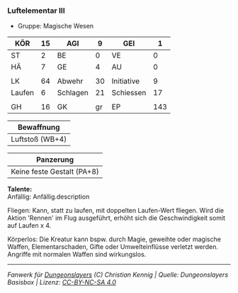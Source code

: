 ### Luftelementar III  
- Gruppe: Magische Wesen  

| KÖR | 15 | AGI | 9 | GEI | 1 |
| --- | --- | --- | --- | --- | --- |
| ST | 2 | BE | 0 | VE | 0 |
| HÄ | 7 | GE | 4 | AU | 0 |
|  |  |  |  |  |  |
| LK | 64 | Abwehr | 30 | Initiative | 9 |
| Laufen | 6 | Schlagen | 21 | Schiessen | 17 |
|  |  |  |  |  |  |
| GH | 16 | GK | gr | EP | 143 |


| Bewaffnung |
| --- |
| Luftstoß (WB+4) |


| Panzerung |
| --- |
| Keine feste Gestalt (PA+8) |


**Talente:**  
Anfällig: Anfällig.description

Fliegen: Kann, statt zu laufen, mit doppelten Laufen-Wert fliegen. Wird die Aktion 'Rennen' im Flug ausgeführt, erhöht sich die Geschwindigkeit somit auf Laufen x 4.

Körperlos: Die Kreatur kann bspw. durch Magie, geweihte oder magische Waffen, Elementarschaden, Gifte oder Umwelteinflüsse verletzt werden. Angriffe mit normalen Waffen sind wirkungslos.





___
*Fanwerk für [Dungeonslayers](https://www.dungeonslayers.net/) (C) Christian Kennig | Quelle: Dungeonslayers Basisbox | Lizenz: [CC-BY-NC-SA 4.0](https://creativecommons.org/licenses/by-nc-sa/4.0/deed.de)*